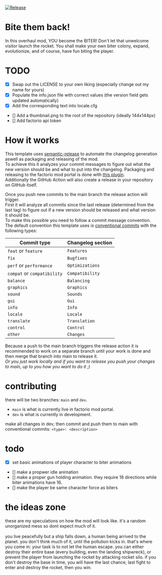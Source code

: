 [![Release](https://github.com/qaptivator/bite-them-back/actions/workflows/release.yml/badge.svg?branch=main)](https://github.com/qaptivator/bite-them-back/actions/workflows/release.yml)

# Bite them back!

In this overhaul mod, YOU become the BITER! Don't let that unwelcome visitor launch the rocket. You shall make your own biter colony, expand, evolutionize, and of course, have fun biting the player.

# TODO

- [x] Swap out the LICENSE to your own liking (especially change out my name for yours)
- [x] Populate the info.json file with correct values (the version field gets updated automatically)
- [x] Add the corresponding text into locale.cfg
- [] Add a thumbnail.png to the root of the repository (ideally 144x144px)
- [] Add factorio api token

# How it works

This template uses [semantic-release](https://github.com/semantic-release/semantic-release) to automate the changelog generation aswell as packaging and releasing of the mod. \
To achieve this it analyzes your commit messages to figure out what the new version should be and what to put into the changelog.
Packaging and releasing to the factorio mod portal is done with [this plugin](https://github.com/fgardt/semantic-release-factorio). \
Additionally the GitHub Action will also create a release in your repository on GitHub itself.

Once you push new commits to the main branch the release action will trigger. \
First it will analyze all commits since the last release (determined from the last tag) to figure out if a new version should be released and what version it should be. \
To make this possible you need to follow a commit message convention. The default convention this template uses is [conventional commits](https://www.conventionalcommits.org/en/v1.0.0/) with the following types:

| Commit type                 | Changelog section |
| --------------------------- | ----------------- |
| `feat` or `feature`         | `Features`        |
| `fix`                       | `Bugfixes`        |
| `perf` or `performance`     | `Optimizations`   |
| `compat` or `compatibility` | `Compatibility`   |
| `balance`                   | `Balancing`       |
| `graphics`                  | `Graphics`        |
| `sound`                     | `Sounds`          |
| `gui`                       | `Gui`             |
| `info`                      | `Info`            |
| `locale`                    | `Locale`          |
| `translate`                 | `Translation`     |
| `control`                   | `Control`         |
| `other`                     | `Changes`         |

Because a push to the main branch triggers the release action it is recommended to work on a separate branch until your work is done and then merge that branch into main to release it. \
_Or you just work locally and if you want to release you push your changes to main, up to you how you want to do it ;)_

# contributing

there will be two branches: `main` and `dev`.

- `main` is what is currently live in factorio mod portal.
- `dev` is what is currently in development.

make all changes in dev, then commit and push them to main with conventional commits: `<type>: <description>`

# todo

- [x] set basic animations of player character to biter animations
- [] make a propwer idle animation
- [] make a proper gun holding animation. they require 18 directions while biter animations have 16.
- [] make the player be same character force as biters

# the ideas zone

these are my speculations on how the mod will look like. it's a random unorganized mess so dont expect much of it.<br>
<br>
you live peacefully but a ship falls down, a human being arrived to the planet. you don't think much of it, until the pollution kicks in. that's where you come in: your task is to not let the human escape. you can either destroy their entire base (every building, even the landing shipwreck), or prevent the player from launching the rocket by attacking rocket silo. if you don't destroy the base in time, you will have the last chance, last fight to enter and destroy the rocket, then you win.
